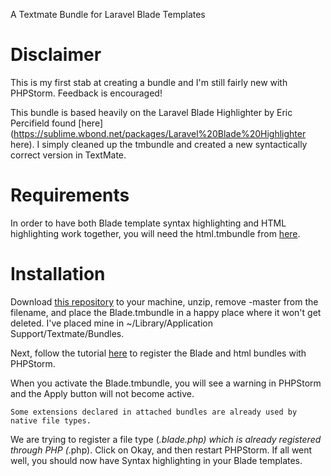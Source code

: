 A Textmate Bundle for Laravel Blade Templates

Disclaimer
==========

This is my first stab at creating a bundle and I'm still fairly new with PHPStorm. Feedback is encouraged!

This bundle is based heavily on the Laravel Blade Highlighter by Eric Percifield found [here](https://sublime.wbond.net/packages/Laravel%20Blade%20Highlighter here). I simply cleaned up the tmbundle and created a new syntactically correct version in TextMate. 

Requirements
============
In order to have both Blade template syntax highlighting and HTML highlighting work together, you will need the html.tmbundle from [here](https://github.com/textmate/html.tmbundle).

Installation
============
Download [this repository](https://github.com/outofcontrol/Blade.tmbundle/archive/master.zip) to your machine, unzip, remove -master from the filename, and place the Blade.tmbundle in a happy place where it won't get deleted. I've placed mine in ~/Library/Application Support/Textmate/Bundles.

Next, follow the tutorial [here](http://confluence.jetbrains.com/display/PhpStorm/TextMate+Bundles+in+PhpStorm) to register the Blade and html bundles with PHPStorm. 

When you activate the Blade.tmbundle, you will see a warning in PHPStorm and the Apply button will not become active. 

`Some extensions declared in attached bundles are already used by native file types.`

We are trying to register a file type (*.blade.php) which is already registered through PHP (*.php). Click on Okay, and then restart PHPStorm. If all went well, you should now have Syntax highlighting in your Blade templates.
